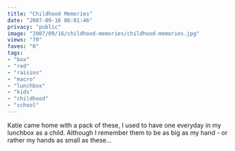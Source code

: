 ```yaml
---
title: "Childhood Memories"
date: "2007-09-16 06:01:46"
privacy: "public"
image: "2007/09/16/childhood-memories/childhood-memories.jpg"
views: "70"
faves: "0"
tags:
- "box"
- "red"
- "raisins"
- "macro"
- "lunchbox"
- "kids"
- "childhood"
- "school"
---
```

Katie came home with a pack of these, I used to have one everyday in my lunchbox as a child. Although I remember them to be as big as my hand - or rather my hands as small as these...
